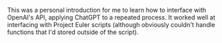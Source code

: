 This was a personal introduction for me to learn how to interface with OpenAI's API, applying ChatGPT to a repeated process. It worked well at interfacing with Project Euler scripts (although obviously couldn't handle functions that I'd stored outside of the script).
